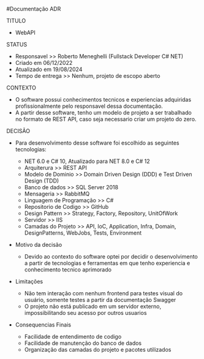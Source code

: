 #Documentação ADR

TITULO 
  - WebAPI

STATUS
  - Responsavel >> Roberto Meneghelli (Fullstack Developer C# NET)
  - Criado em 06/12/2022
  - Atualizado em 19/08/2024
  - Tempo de entrega >> Nenhum, projeto de escopo aberto

CONTEXTO
  - O software possui conhecimentos tecnicos e experiencias adquiridas profissionalmente pelo responsavel dessa documentação.
  - A partir desse software, tenho um modelo de projeto a ser trabalhado no formato de REST API, caso seja necessario criar um projeto do zero.

DECISÃO
  - Para desenvolvimento desse software foi escolhido as seguintes tecnologias:
    - NET 6.0 e C# 10, Atualizado para NET 8.0 e C# 12
    - Arquiterura >> REST API
    - Modelo de Dominio >> Domain Driven Design (DDD) e Test Driven Design (TDD) 
    - Banco de dados >> SQL Server 2018
    - Mensageria >> RabbitMQ
    - Linguagem de Programação >> C#
    - Repositorio de Codigo >> GitHub
    - Design Pattern >> Strategy, Factory, Repository, UnitOfWork
    - Servidor >> IIS
    - Camadas do Projeto >> API, IoC, Application, Infra, Domain, DesignPatterns, WebJobs, Tests, Environment
    
  - Motivo da decisão
    - Devido ao contexto do software optei por decidir o desenvolvimento a partir de tecnologias e ferramentas em que tenho experiencia e conhecimento tecnico aprimorado
    
  - Limitações
    - Não tem interação com nenhum frontend para testes visual do usuário, somente testes a partir da documentação Swagger
    - O projeto não está publicado em um servidor externo, impossibilitando seu acesso por outros usuarios
    
  - Consequencias Finais
    - Facilidade de entendimento de codigo
    - Facilidade de manutenção do banco de dados
    - Organização das camadas do projeto e pacotes utilizados
